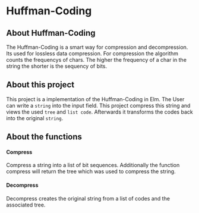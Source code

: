 # Huffman-Coding

## About Huffman-Coding

The Huffman-Coding is a smart way for compression and decompression.
Its used for lossless data compression.
For compression the algorithm counts the frequencys of chars.
The higher the frequency of a char in the string the shorter is the sequency of bits.

## About this project

This project is a implementation of the Huffman-Coding in Elm.
The User can write a `string` into the input field.
This project compress this string and views the used `tree` and `list code`.
Afterwards it transforms the codes back into the original `string`.

## About the functions

#### Compress
Compress a string into a list of bit sequences.
Additionally the function compress will return the tree which was used to compress the string.

#### Decompress
Decompress creates the original string from a list of codes and the associated tree.